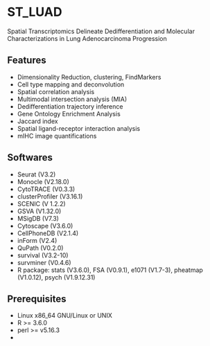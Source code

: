 # ST_LUAD
Spatial Transcriptomics Delineate Dedifferentiation and Molecular Characterizations in Lung Adenocarcinoma Progression

## Features
* Dimensionality Reduction, clustering, FindMarkers
* Cell type mapping and deconvolution
* Spatial correlation analysis
* Multimodal intersection analysis (MIA)
* Dedifferentiation trajectory inference
* Gene Ontology Enrichment Analysis
* Jaccard index
* Spatial ligand-receptor interaction analysis
* mIHC image quantifications

## Softwares
* Seurat (V3.2)
* Monocle (V2.18.0)
* CytoTRACE (V0.3.3) 
* clusterProfiler (V3.16.1) 
* SCENIC (V 1.2.2)
* GSVA (V1.32.0) 
* MSigDB (V7.3) 
* Cytoscape (V3.6.0)
* CellPhoneDB (V2.1.4)
* inForm (V2.4)
* QuPath (V0.2.0)
* survival (V3.2-10) 
* survminer (V0.4.6)
* R package: stats (V3.6.0), FSA (V0.9.1), e1071 (V1.7-3), pheatmap (V1.0.12), psych (V1.9.12.31)

## Prerequisites
* Linux x86_64 GNU/Linux or UNIX
* R >= 3.6.0
* perl >= v5.16.3
* 
